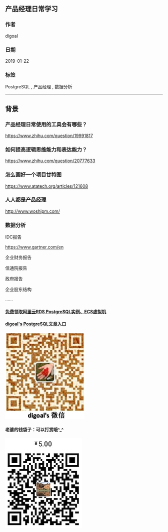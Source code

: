 ## 产品经理日常学习  
                          
### 作者                          
digoal                          
                          
### 日期                          
2019-01-22                          
                          
### 标签                          
PostgreSQL , 产品经理 , 数据分析   
                      
----                    
                      
## 背景      
      
### 产品经理日常使用的工具会有哪些？  
  
https://www.zhihu.com/question/19991817  
  
### 如何提高逻辑思维能力和表达能力？  
  
https://www.zhihu.com/question/20777633  
  
### 怎么画好一个项目甘特图  
  
https://www.atatech.org/articles/121608  
  
### 人人都是产品经理  
  
http://www.woshipm.com/  
  
### 数据分析
IDC报告  
  
https://www.gartner.com/en  
  
企业财务报告   
  
信通院报告  
  
政府报告   
  
企业股东结构     
  
......   
    
  
  
  
  
  
  
  
  
  
#### [免费领取阿里云RDS PostgreSQL实例、ECS虚拟机](https://free.aliyun.com/ "57258f76c37864c6e6d23383d05714ea")
  
  
#### [digoal's PostgreSQL文章入口](https://github.com/digoal/blog/blob/master/README.md "22709685feb7cab07d30f30387f0a9ae")
  
  
![digoal's weixin](../pic/digoal_weixin.jpg "f7ad92eeba24523fd47a6e1a0e691b59")
  
  
#### 老婆的钱袋子：可以打赏哦^_^  
![wife's weixin ds](../pic/wife_weixin_ds.jpg "acd5cce1a143ef1d6931b1956457bc9f")
  
